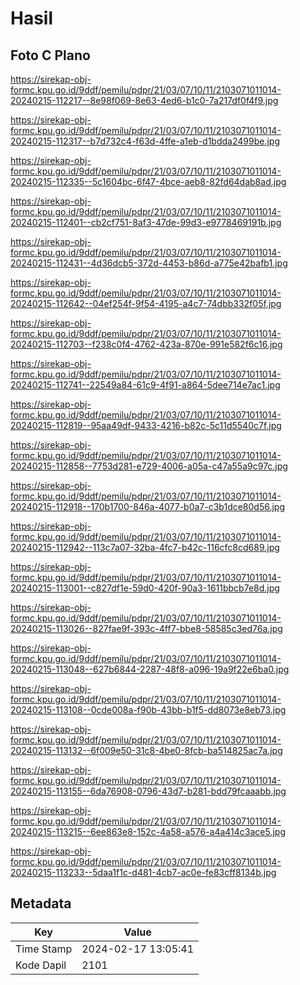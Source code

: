 # Hasil

## Foto C Plano

https://sirekap-obj-formc.kpu.go.id/9ddf/pemilu/pdpr/21/03/07/10/11/2103071011014-20240215-112217--8e98f069-8e63-4ed6-b1c0-7a217df0f4f9.jpg

https://sirekap-obj-formc.kpu.go.id/9ddf/pemilu/pdpr/21/03/07/10/11/2103071011014-20240215-112317--b7d732c4-f63d-4ffe-a1eb-d1bdda2499be.jpg

https://sirekap-obj-formc.kpu.go.id/9ddf/pemilu/pdpr/21/03/07/10/11/2103071011014-20240215-112335--5c1604bc-6f47-4bce-aeb8-82fd64dab8ad.jpg

https://sirekap-obj-formc.kpu.go.id/9ddf/pemilu/pdpr/21/03/07/10/11/2103071011014-20240215-112401--cb2cf751-8af3-47de-99d3-e9778469191b.jpg

https://sirekap-obj-formc.kpu.go.id/9ddf/pemilu/pdpr/21/03/07/10/11/2103071011014-20240215-112431--4d36dcb5-372d-4453-b86d-a775e42bafb1.jpg

https://sirekap-obj-formc.kpu.go.id/9ddf/pemilu/pdpr/21/03/07/10/11/2103071011014-20240215-112642--04ef254f-9f54-4195-a4c7-74dbb332f05f.jpg

https://sirekap-obj-formc.kpu.go.id/9ddf/pemilu/pdpr/21/03/07/10/11/2103071011014-20240215-112703--f238c0f4-4762-423a-870e-991e582f6c16.jpg

https://sirekap-obj-formc.kpu.go.id/9ddf/pemilu/pdpr/21/03/07/10/11/2103071011014-20240215-112741--22549a84-61c9-4f91-a864-5dee714e7ac1.jpg

https://sirekap-obj-formc.kpu.go.id/9ddf/pemilu/pdpr/21/03/07/10/11/2103071011014-20240215-112819--95aa49df-9433-4216-b82c-5c11d5540c7f.jpg

https://sirekap-obj-formc.kpu.go.id/9ddf/pemilu/pdpr/21/03/07/10/11/2103071011014-20240215-112858--7753d281-e729-4006-a05a-c47a55a9c97c.jpg

https://sirekap-obj-formc.kpu.go.id/9ddf/pemilu/pdpr/21/03/07/10/11/2103071011014-20240215-112918--170b1700-846a-4077-b0a7-c3b1dce80d56.jpg

https://sirekap-obj-formc.kpu.go.id/9ddf/pemilu/pdpr/21/03/07/10/11/2103071011014-20240215-112942--113c7a07-32ba-4fc7-b42c-116cfc8cd689.jpg

https://sirekap-obj-formc.kpu.go.id/9ddf/pemilu/pdpr/21/03/07/10/11/2103071011014-20240215-113001--c827df1e-59d0-420f-90a3-1611bbcb7e8d.jpg

https://sirekap-obj-formc.kpu.go.id/9ddf/pemilu/pdpr/21/03/07/10/11/2103071011014-20240215-113026--827fae9f-393c-4ff7-bbe8-58585c3ed76a.jpg

https://sirekap-obj-formc.kpu.go.id/9ddf/pemilu/pdpr/21/03/07/10/11/2103071011014-20240215-113048--627b6844-2287-48f8-a096-19a9f22e6ba0.jpg

https://sirekap-obj-formc.kpu.go.id/9ddf/pemilu/pdpr/21/03/07/10/11/2103071011014-20240215-113108--0cde008a-f90b-43bb-b1f5-dd8073e8eb73.jpg

https://sirekap-obj-formc.kpu.go.id/9ddf/pemilu/pdpr/21/03/07/10/11/2103071011014-20240215-113132--6f009e50-31c8-4be0-8fcb-ba514825ac7a.jpg

https://sirekap-obj-formc.kpu.go.id/9ddf/pemilu/pdpr/21/03/07/10/11/2103071011014-20240215-113155--6da76908-0796-43d7-b281-bdd79fcaaabb.jpg

https://sirekap-obj-formc.kpu.go.id/9ddf/pemilu/pdpr/21/03/07/10/11/2103071011014-20240215-113215--6ee863e8-152c-4a58-a576-a4a414c3ace5.jpg

https://sirekap-obj-formc.kpu.go.id/9ddf/pemilu/pdpr/21/03/07/10/11/2103071011014-20240215-113233--5daa1f1c-d481-4cb7-ac0e-fe83cff8134b.jpg


## Metadata

| Key        | Value               |
| ---------- | ------------------- |
| Time Stamp | 2024-02-17 13:05:41 |
| Kode Dapil | 2101                |



